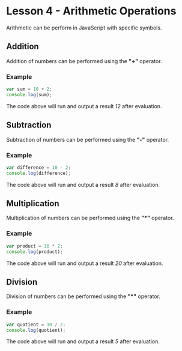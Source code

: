 # Lesson 4 - Arithmetic Operations

Arithmetic can be perform in JavaScript with specific symbols.

## Addition

Addition of numbers can be performed using the **"+"** operator.

### Example

```js
var sum = 10 + 2;
console.log(sum);
```

The code above will run and output a result _12_ after evaluation.

## Subtraction

Subtraction of numbers can be performed using the **"-"** operator.

### Example

```js
var difference = 10 - 2;
console.log(difference);
```

The code above will run and output a result _8_ after evaluation.

## Multiplication

Multiplication of numbers can be performed using the **"\*"** operator.

### Example

```js
var product = 10 * 2;
console.log(product);
```

The code above will run and output a result _20_ after evaluation.

## Division

Division of numbers can be performed using the **"\*"** operator.

### Example

```js
var quotient = 10 / 2;
console.log(quotient);
```

The code above will run and output a result _5_ after evaluation.
